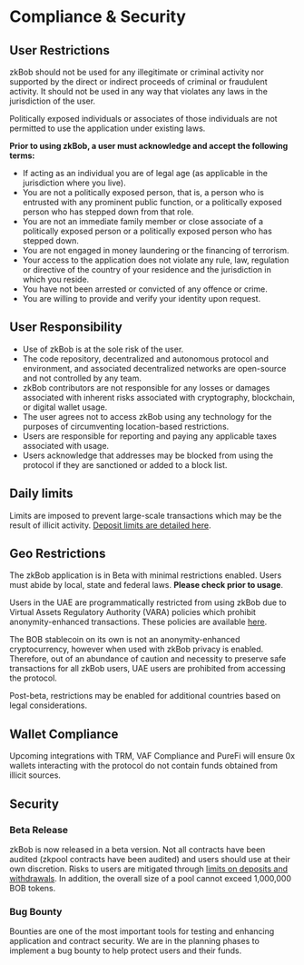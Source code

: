# Compliance & Security

## User Restrictions

zkBob should not be used for any illegitimate or criminal activity nor supported by the direct or indirect proceeds of criminal or fraudulent activity. It should not be used in any way that violates any laws in the jurisdiction of the user.&#x20;

Politically exposed individuals or associates of those individuals are not permitted to use the application under existing laws.&#x20;

**Prior to using zkBob, a user must acknowledge and accept the following terms:**

* If acting as an individual you are of legal age (as applicable in the jurisdiction where you live).
* You are not a politically exposed person, that is, a person who is entrusted with any prominent public function, or a politically exposed person who has stepped down from that role.
* You are not an immediate family member or close associate of a politically exposed person or a politically exposed person who has stepped down.
* You are not engaged in money laundering or the financing of terrorism.
* Your access to the application does not violate any rule, law, regulation or directive of the country of your residence and the jurisdiction in which you reside.
* You have not been arrested or convicted of any offence or crime.
* You are willing to provide and verify your identity upon request.

## User Responsibility

* Use of zkBob is at the sole risk of the user.
* The code repository, decentralized and autonomous protocol and environment, and associated decentralized networks are open-source and not controlled by any team.&#x20;
* zkBob contributors are not responsible for any losses or damages associated with inherent risks associated with cryptography, blockchain, or digital wallet usage.
* The user agrees not to access zkBob using any technology for the purposes of circumventing location-based restrictions.
* Users are responsible for reporting and paying any applicable taxes associated with usage.
* Users acknowledge that addresses may be blocked from using the protocol if they are sanctioned or added to a block list.

## Daily limits

Limits are imposed to prevent large-scale transactions which may be the result of illicit activity. [Deposit limits are detailed here](../deposit-and-withdrawal-limits.md).

## Geo Restrictions

The zkBob application is in Beta with minimal restrictions enabled. Users must abide by local, state and federal laws. **Please check prior to usage**.&#x20;

Users in the UAE are programmatically restricted from using zkBob due to Virtual Assets Regulatory Authority (VARA) policies which prohibit anonymity-enhanced transactions. These policies are available [here](https://www.vara.ae/media/Virtual%20Assets%20and%20Related%20Activities%20Regulations%202023.pdf).&#x20;

The BOB stablecoin on its own is not an anonymity-enhanced cryptocurrency, however when used with zkBob privacy is enabled. Therefore, out of an abundance of caution and necessity to preserve safe transactions for all zkBob users, UAE users are prohibited from accessing the protocol.

Post-beta, restrictions may be enabled for additional countries based on legal considerations.

## Wallet Compliance

Upcoming integrations with TRM, VAF Compliance and PureFi will ensure 0x wallets interacting with the protocol do not contain funds obtained from illicit sources.&#x20;

## Security

### Beta Release

zkBob is now released in a beta version. Not all contracts have been audited (zkpool contracts have been audited) and users should use at their own discretion. Risks to users are mitigated through [limits on deposits and withdrawals](../deposit-and-withdrawal-limits.md). In addition, the overall size of a pool cannot exceed 1,000,000 BOB tokens.

### Bug Bounty

Bounties are one of the most important tools for testing and enhancing application and contract security. We are in the planning phases to implement a bug bounty to help protect users and their funds.

